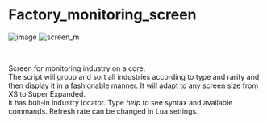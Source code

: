 # Factory_monitoring_screen
![image](https://user-images.githubusercontent.com/61538051/218259249-1edaa313-f917-40f6-87f1-837dd88287f3.png)
![screen_m](https://user-images.githubusercontent.com/61538051/218259266-4d814b3d-d8de-40c5-b351-c8917dbdbf81.png)

</br>

Screen for monitoring industry on a core.
</br>
The script will group and sort all industries according to type and rarity and then display it in a fashionable manner. It will adapt to any screen size from XS to Super Expanded. 
</br>
it has buit-in industry locator. Type <i>help</i> to see syntax and available commands. Refresh rate can be changed in Lua settings.
